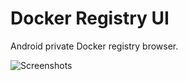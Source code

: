 # Docker Registry UI

Android private Docker registry browser.

![Screenshots](https://i.imgur.com/OT0RIBJ.png)
